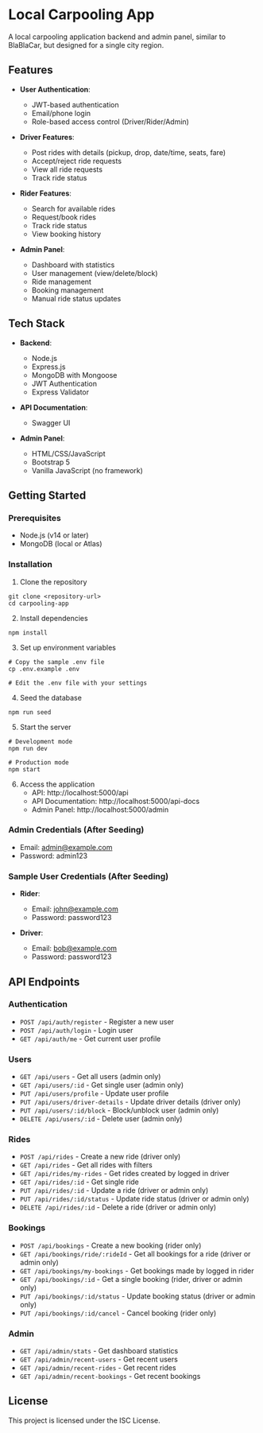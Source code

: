 # Local Carpooling App

A local carpooling application backend and admin panel, similar to BlaBlaCar, but designed for a single city region.

## Features

- **User Authentication**:
  - JWT-based authentication
  - Email/phone login
  - Role-based access control (Driver/Rider/Admin)

- **Driver Features**:
  - Post rides with details (pickup, drop, date/time, seats, fare)
  - Accept/reject ride requests
  - View all ride requests
  - Track ride status

- **Rider Features**:
  - Search for available rides
  - Request/book rides
  - Track ride status
  - View booking history

- **Admin Panel**:
  - Dashboard with statistics
  - User management (view/delete/block)
  - Ride management
  - Booking management
  - Manual ride status updates

## Tech Stack

- **Backend**:
  - Node.js
  - Express.js
  - MongoDB with Mongoose
  - JWT Authentication
  - Express Validator

- **API Documentation**:
  - Swagger UI

- **Admin Panel**:
  - HTML/CSS/JavaScript
  - Bootstrap 5
  - Vanilla JavaScript (no framework)

## Getting Started

### Prerequisites

- Node.js (v14 or later)
- MongoDB (local or Atlas)

### Installation

1. Clone the repository
```
git clone <repository-url>
cd carpooling-app
```

2. Install dependencies
```
npm install
```

3. Set up environment variables
```
# Copy the sample .env file
cp .env.example .env

# Edit the .env file with your settings
```

4. Seed the database
```
npm run seed
```

5. Start the server
```
# Development mode
npm run dev

# Production mode
npm start
```

6. Access the application
   - API: http://localhost:5000/api
   - API Documentation: http://localhost:5000/api-docs
   - Admin Panel: http://localhost:5000/admin

### Admin Credentials (After Seeding)

- Email: admin@example.com
- Password: admin123

### Sample User Credentials (After Seeding)

- **Rider**: 
  - Email: john@example.com
  - Password: password123

- **Driver**:
  - Email: bob@example.com
  - Password: password123

## API Endpoints

### Authentication

- `POST /api/auth/register` - Register a new user
- `POST /api/auth/login` - Login user
- `GET /api/auth/me` - Get current user profile

### Users

- `GET /api/users` - Get all users (admin only)
- `GET /api/users/:id` - Get single user (admin only)
- `PUT /api/users/profile` - Update user profile
- `PUT /api/users/driver-details` - Update driver details (driver only)
- `PUT /api/users/:id/block` - Block/unblock user (admin only)
- `DELETE /api/users/:id` - Delete user (admin only)

### Rides

- `POST /api/rides` - Create a new ride (driver only)
- `GET /api/rides` - Get all rides with filters
- `GET /api/rides/my-rides` - Get rides created by logged in driver
- `GET /api/rides/:id` - Get single ride
- `PUT /api/rides/:id` - Update a ride (driver or admin only)
- `PUT /api/rides/:id/status` - Update ride status (driver or admin only)
- `DELETE /api/rides/:id` - Delete a ride (driver or admin only)

### Bookings

- `POST /api/bookings` - Create a new booking (rider only)
- `GET /api/bookings/ride/:rideId` - Get all bookings for a ride (driver or admin only)
- `GET /api/bookings/my-bookings` - Get bookings made by logged in rider
- `GET /api/bookings/:id` - Get a single booking (rider, driver or admin only)
- `PUT /api/bookings/:id/status` - Update booking status (driver or admin only)
- `PUT /api/bookings/:id/cancel` - Cancel booking (rider only)

### Admin

- `GET /api/admin/stats` - Get dashboard statistics
- `GET /api/admin/recent-users` - Get recent users
- `GET /api/admin/recent-rides` - Get recent rides
- `GET /api/admin/recent-bookings` - Get recent bookings

## License

This project is licensed under the ISC License.